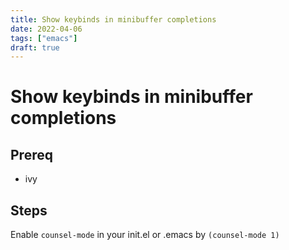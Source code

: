 ```yaml
---
title: Show keybinds in minibuffer completions
date: 2022-04-06
tags: ["emacs"]
draft: true
---
```


# Show keybinds in minibuffer completions #

## Prereq ##
  * ivy
  
## Steps ##
Enable `counsel-mode` in your init.el or .emacs by
`(counsel-mode 1)`
